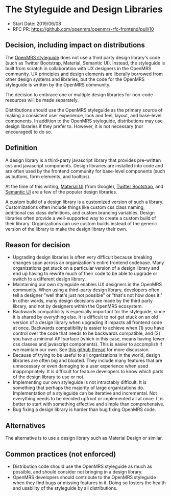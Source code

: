 # The Styleguide and Design Libraries
- Start Date: 2019/06/08
- RFC PR: https://github.com/openmrs/openmrs-rfc-frontend/pull/10

## Decision, including impact on distributions
The [OpenMRS styleguide](/text/0008-styleguide.md) does not use a third party design library's code (such as Twitter Bootstrap,
Material, Semantic UI). Instead, the styleguide is built from scratch in collaboration with UX designers in the OpenMRS community.
UX principles and design elements are liberally borrowed from other design systems and libraries, but the code for the
OpenMRS styleguide is written by the OpenMRS community.

The decision to embrace one or multiple design libraries for non-code resources will be made separately.

Distributions should use the OpenMRS styleguide as the primary source of making a consistent user experience, look and feel,
layout, and base-level components. In addition to the OpenMRS styleguide, distributions may use design libraries if they prefer to.
However, it is not necessary (nor encouraged) to do so.

## Definition
A design library is a third-party javascript library that provides pre-written css and javascript components. Design libraries
are installed into code and are often used by the frontend community for base-level components (such as buttons, form elements,
and tooltips).

At the time of this writing, [Material UI](https://material-ui.com/) (from Google), [Twitter Bootstrap](https://getbootstrap.com/),
and [Semantic UI](https://semantic-ui.com/) are a few of the popular design libraries.

A custom build of a design library is a customized version of such a library. Customizations often include things like custom
css class naming, additional css class definitions, and custom branding variables. Design libraries often provide a
well-supported way to create a custom build of their library. Organizations can use custom builds instead of the generic version
of the library to make the design library their own.

## Reason for decision
- Upgrading design libraries is often very difficult because breaking changes span across an organization's entire
  frontend codebase. Many organizations get stuck on a particular version of a design library and end up having to
  rewrite much of their code to be able to upgrade or switch to a different design library.
- Maintaining our own styleguide enables UX designers in the OpenMRS community. When using a third-party design
  library, developers often tell a designer "well that's just not possible" or "that's not how <design library> does it."
  In other words, many design decisions are made by the third party library, and not by designers within the OpenMRS ecosystem.
- Backwards compatibility is especially important for the styleguide, since it is shared by everything else. It is
  difficult to not get stuck on an old version of a design library when upgrading it impacts all frontend code at once.
  Backwards compatibility is easier to achieve when (1) you have control over the code that needs to be backwards compatible,
  and (2) you have a minimal API surface (which in this case, means having fewer css classes and javascript components).
  This is easier to accomplish if we maintain our own. See [this github thread](https://github.com/openmrs/openmrs-rfc-frontend/pull/10#discussion_r292105076)
  for more discussion.
- Because of trying to be useful to all organizations in the world, design libraries are often big and bloated. They
  include many features that are unnecessary or even damaging to a user experience when used inappropriately. It is
  difficult for feature developers to know which parts of the design library to use or not.
- Implementing our own styleguide is not intractably difficult. It is something that perhaps the majority of large
  organizations do. Implementation of a styleguide can be iterative and incremental. Not everything needs to be
  decided upfront or implemented all at once. It is better to start with something effective and simple than
  comprehensive.
- Bug fixing a design library is harder than bug fixing OpenMRS code.

## Alternatives
The alternative is to use a design library such as Material Design or similar.

## Common practices (not enforced)
- Distribution code should use the OpenMRS styleguide as much as possible, and should consider not bringing in a design library.
- OpenMRS developers should contribute to the OpenMRS styleguide when they find bugs or missing features in it. Doing so fosters
  the health and usability of the styleguide by all distributions.